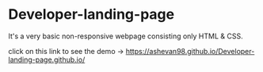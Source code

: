 # Developer-landing-page
It's a very basic non-responsive webpage consisting only HTML &amp; CSS.

click on this link to see the demo → https://ashevan98.github.io/Developer-landing-page.github.io/
